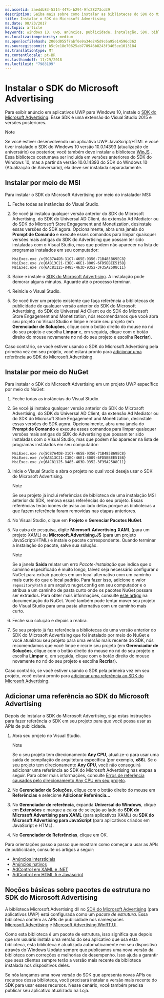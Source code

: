 ```yaml
---
ms.assetid: 3aeddb83-5314-447b-b294-9fc28273cd39
description: Saiba mais sobre como instalar as bibliotecas do SDK do Microsoft Advertising.
title: Instalar o SDK do Microsoft Advertising
ms.date: 08/23/2017
ms.topic: article
keywords: windows 10, uwp, anúncios, publicidade, instalação, SDK, biblioteca do publicidade
ms.localizationpriority: medium
ms.openlocfilehash: 2066d055f7abf0e9a34e245d9c6a95e14596d362
ms.sourcegitcommit: b5c9c18e70625ab770946b8243f3465ee1013184
ms.translationtype: MT
ms.contentlocale: pt-BR
ms.lasthandoff: 11/29/2018
ms.locfileid: "7983199"
---
```

# <a name="install-the-microsoft-advertising-sdk"></a>Instalar o SDK do Microsoft Advertising

Para exibir anúncio em aplicativos UWP para Windows 10, instale o [SDK do Microsoft Advertising](http://aka.ms/ads-sdk-uwp). Esse SDK é uma extensão do Visual Studio 2015 e versões posteriores.

> [!NOTE]
> Se você estiver desenvolvendo um aplicativo UWP JavaScript/HTML e você tiver instalado o SDK do Windows 10 versão 10.0.14393 (atualização de aniversário) ou posterior, você também deve instalar a biblioteca [WinJS](https://github.com/winjs/winjs) . Essa biblioteca costumava ser incluída em versões anteriores do SDK do Windows 10, mas a partir da versão 10.0.14393 do SDK do Windows 10 (Atualização de Aniversário), ela deve ser instalada separadamente.

<span id="install-msi" />

## <a name="install-via-msi"></a>Instalar por meio de MSI

Para instalar o SDK do Microsoft Advertising por meio do instalador MSI:

1.  Feche todas as instâncias do Visual Studio.

2. Se você já instalou qualquer versão anterior do SDK do Microsoft Advertising, do SDK do Universal AD Client, da extensão Ad Mediator ou do SDK do Microsoft Store Engagement and Monetization, desinstale essas versões do SDK agora. Opcionalmente, abra uma janela do **Prompt de Comando** e execute esses comandos para limpar quaisquer versões mais antigas do SDK do Advertising que possam ter sido instaladas com o Visual Studio, mas que podem não aparecer na lista de programas instalados em seu computador:
    ```
    MsiExec.exe /x{5C87A4DB-31C7-465E-9356-71B485B69EC8}
    MsiExec.exe /x{6AB13C21-C3EC-46E1-8009-6FD5EBEE515B}
    MsiExec.exe /x{6AC81125-8485-463D-9352-3F35A2508C11}
    ```

3.  Baixe e instale o [SDK do Microsoft Advertising](http://aka.ms/ads-sdk-uwp). A instalação pode demorar alguns minutos. Aguarde até o processo terminar.

4.  Reinicie o Visual Studio.

5.  Se você tiver um projeto existente que faça referência a bibliotecas de publicidade de qualquer versão anterior do SDK do Microsoft Advertising, do SDK do Universal Ad Client ou do SDK do Microsoft Store Engagement and Monetization, nós recomendamos que você abra seu projeto no Visual Studio e limpe e recrie seu projeto (em **Gerenciador de Soluções**, clique com o botão direito do mouse no nó do seu projeto e escolha **Limpar** e, em seguida, clique com o botão direito do mouse novamente no nó do seu projeto e escolha **Recriar**).

  Caso contrário, se você estiver usando o SDK do Microsoft Advertising pela primeira vez em seu projeto, você estará pronto para [adicionar uma referência ao SDK do Microsoft Advertising](#reference).

<span id="install-nuget" />

## <a name="install-via-nuget"></a>Instalar por meio do NuGet

Para instalar o SDK do Microsoft Advertising em um projeto UWP específico por meio do NuGet:

1.  Feche todas as instâncias do Visual Studio.

2.  Se você já instalou qualquer versão anterior do SDK do Microsoft Advertising, do SDK do Universal AD Client, da extensão Ad Mediator ou do SDK do Microsoft Store Engagement and Monetization, desinstale essas versões do SDK agora. Opcionalmente, abra uma janela do **Prompt de Comando** e execute esses comandos para limpar quaisquer versões mais antigas do SDK do Advertising que possam ter sido instaladas com o Visual Studio, mas que podem não aparecer na lista de programas instalados em seu computador:
    ```
    MsiExec.exe /x{5C87A4DB-31C7-465E-9356-71B485B69EC8}
    MsiExec.exe /x{6AB13C21-C3EC-46E1-8009-6FD5EBEE515B}
    MsiExec.exe /x{6AC81125-8485-463D-9352-3F35A2508C11}
    ```

3.  Inicie o Visual Studio e abra o projeto no qual você deseja usar o SDK do Microsoft Advertising.
    > [!NOTE]
    > Se seu projeto já inclui referências de biblioteca de uma instalação MSI anterior do SDK, remova essas referências do seu projeto. Essas referências terão ícones de aviso ao lado delas porque as bibliotecas a que fazem referência foram removidas nas etapas anteriores.

4. No Visual Studio, clique em **Projeto** e **Gerenciar Pacotes NuGet**.

5. Na caixa de pesquisa, digite **Microsoft.Advertising.XAML** (para um projeto XAML) ou **Microsoft.Advertising.JS** (para um projeto JavaScript/HTML) e instale o pacote correspondente. Quando terminar a instalação do pacote, salve sua solução.
    > [!NOTE]
    > Se a janela **Saída** relatar um erro *Pacote-Instalação* que indica que o caminho especificado é muito longo, talvez seja necessário configurar o NuGet para extrair pacotes em um local alternativo com um caminho mais curto do que o local padrão. Para fazer isso, adicione o valor ```repositoryPath``` a um arquivo nuget.config em seu computador e o atribua a um caminho de pasta curto onde os pacotes NuGet possam ser extraídos. Para obter mais informações, consulte [este artigo](http://docs.nuget.org/ndocs/consume-packages/configuring-nuget-behavior) na documentação do NuGet. Você também pode tentar mover seu projeto do Visual Studio para uma pasta alternativa com um caminho mais curto.

6. Feche sua solução e depois a reabra.

7.  Se seu projeto já faz referência a bibliotecas de uma versão anterior do SDK do Microsoft Advertising que foi instalado por meio do NuGet e você atualizou seu projeto para uma versão mais recente do SDK, nós recomendamos que você limpe e recrie seu projeto (em **Gerenciador de Soluções**, clique com o botão direito do mouse no nó do seu projeto e escolha **Limpar** e, em seguida, clique com o botão direito do mouse novamente no nó do seu projeto e escolha **Recriar**).

  Caso contrário, se você estiver usando o SDK pela primeira vez em seu projeto, você estará pronto para [adicionar uma referência ao SDK do Microsoft Advertising](#reference).

<span id="reference" />

## <a name="add-a-reference-to-the-microsoft-advertising-sdk"></a>Adicionar uma referência ao SDK do Microsoft Advertising

Depois de instalar o SDK do Microsoft Advertising, siga estas instruções para fazer referência o SDK em seu projeto para que você possa usar as APIs de publicidade.

1. Abra seu projeto no Visual Studio.
    > [!NOTE]
    > Se o seu projeto tem direcionamento **Any CPU**, atualize-o para usar uma saída de compilação de arquitetura específica (por exemplo, **x86**). Se o seu projeto tem direcionamento **Any CPU**, você não conseguirá adicionar uma referência ao SDK do Microsoft Advertising nas etapas a seguir. Para obter mais informações, consulte [Erros de referência causados pelo direcionamento Any CPU em seu projeto](known-issues-for-the-advertising-libraries.md#reference_errors).

2. No **Gerenciador de Soluções**, clique com o botão direito do mouse em **Referências** e selecione **Adicionar Referência...**

3. No **Gerenciador de referência**, expanda **Universal do Windows**, clique em **Extensões** e marque a caixa de seleção ao lado do **SDK do Microsoft Advertising para XAML** (para aplicativos XAML) ou **SDK do Microsoft Advertising para JavaScript** (para aplicativos criados em JavaScript e HTML).

4.  No **Gerenciador de Referências**, clique em OK.

Para orientações passo a passo que mostram como começar a usar as APIs de publicidade, consulte os artigos a seguir:

* [Anúncios intersticiais](interstitial-ads.md)
* [Anúncios nativos](native-ads.md)
* [AdControl em XAML e .NET](adcontrol-in-xaml-and--net.md)
* [AdControl em HTML 5 e Javascript](adcontrol-in-html-5-and-javascript.md)

<span id="framework" />

## <a name="understanding-framework-packages-in-the-microsoft-advertising-sdk"></a>Noções básicas sobre pacotes de estrutura no SDK do Microsoft Advertising

A biblioteca Microsoft.Advertising.dll no [SDK do Microsoft Advertising](http://aka.ms/ads-sdk-uwp) (para aplicativos UWP) está configurada como um *pacote de estrutura*. Essa biblioteca contém as APIs de publicidade nos namespaces [Microsoft.Advertising](https://docs.microsoft.com/uwp/api/microsoft.advertising) e [Microsoft.Advertising.WinRT.UI](https://docs.microsoft.com/uwp/api/microsoft.advertising.winrt.ui).

Como esta biblioteca é um pacote de estrutura, isso significa que depois que um usuário instala uma versão do seu aplicativo que usa esta biblioteca, esta biblioteca é atualizada automaticamente em seu dispositivo através do Windows Update sempre que publicamos uma nova versão da biblioteca com correções e melhorias de desempenho. Isso ajuda a garantir que seus clientes sempre terão a versão mais recente da biblioteca instalada nos dispositivos deles.

Se nós lançamos uma nova versão do SDK que apresenta novas APIs ou recursos dessa biblioteca, você precisará instalar a versão mais recente do SDK para usar esses recursos. Nesse cenário, você também precisa publicar seu aplicativo atualizado na Loja.
